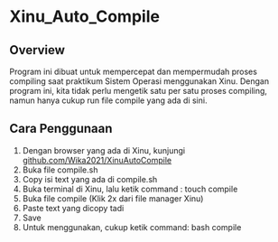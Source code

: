 # Xinu_Auto_Compile

## Overview
Program ini dibuat untuk mempercepat dan mempermudah proses compiling saat praktikum Sistem Operasi menggunakan Xinu.
Dengan program ini, kita tidak perlu mengetik satu per satu proses compiling, namun hanya cukup run file compile yang ada di sini.

## Cara Penggunaan
1. Dengan browser yang ada di Xinu, kunjungi [github.com/Wika2021/XinuAutoCompile](https://github.com/johnw1llliam/Xinu_Auto_Compile/edit/main/README.md)
2. Buka file compile.sh
3. Copy isi text yang ada di compile.sh
4. Buka terminal di Xinu, lalu ketik command : touch compile
5. Buka file compile (Klik 2x dari file manager Xinu)
6. Paste text yang dicopy tadi
7. Save
8. Untuk menggunakan, cukup ketik command: bash compile
